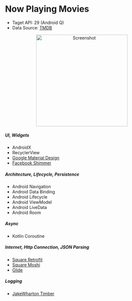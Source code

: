 # Now Playing Movies

- Taget API: 29 (Android Q)
- Data Source: [TMDB](https://www.themoviedb.org/?language=en-US)
<p align="center">
  <img src="https://github.com/chunchiehliang/AndroidJetpack/blob/master/Demo2/screenshots/list.png" width="300" title="Screenshot">
</p>


##### UI, Widgets
- AndroidX
- RecyclerView
- [Google Material Design](https://material.io/develop/android/)
- [Facebook Shimmer](https://github.com/facebook/shimmer-android)

##### Architecture, Lifecycle, Persistence
- Android Navigation 
- Android Data Binding
- Android Lifecycle
- Android ViewModel
- Android LiveData
- Android Room

##### Async
- Kotlin Coroutine

##### Internet, Http Connection, JSON Parsing
- [Square Retrofit](https://github.com/square/retrofit)
- [Square Moshi](https://github.com/square/moshi)
- [Glide](https://github.com/bumptech/glide)

##### Logging
- [JakeWharton Timber](https://github.com/JakeWharton/timber)

  

 